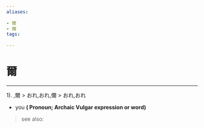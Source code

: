 ```yaml
---
aliases:
    
- 爾
- 儞
tags:
    
---
```


# 爾
---
1).
,爾 > おれ,おれ,儞 > おれ,おれ

- you
**( Pronoun; Archaic Vulgar expression or word)**
> see also: 
            